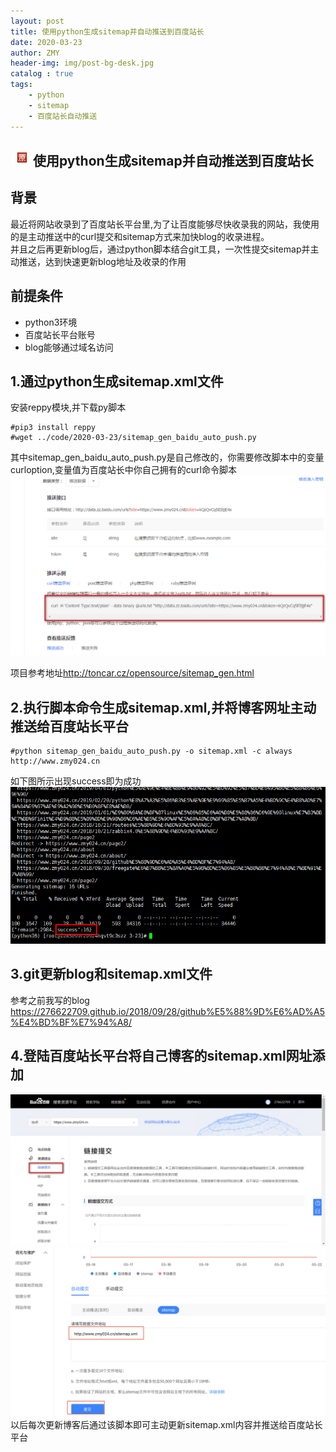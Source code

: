 ```yaml
---
layout: post
title: 使用python生成sitemap并自动推送到百度站长
date: 2020-03-23
author: ZMY
header-img: img/post-bg-desk.jpg
catalog : true
tags:
    - python 
    - sitemap 
    - 百度站长自动推送
---
```


## <img class="original" src='../img/original.png'>使用python生成sitemap并自动推送到百度站长

## 背景
最近将网站收录到了百度站长平台里,为了让百度能够尽快收录我的网站，我使用的是主动推送中的curl提交和sitemap方式来加快blog的收录进程。  
并且之后再更新blog后，通过python脚本结合git工具，一次性提交sitemap并主动推送，达到快速更新blog地址及收录的作用  
## 前提条件
+ python3环境
+ 百度站长平台账号
+ blog能够通过域名访问

## 1.通过python生成sitemap.xml文件
安装reppy模块,并下载py脚本
```
#pip3 install reppy
#wget ../code/2020-03-23/sitemap_gen_baidu_auto_push.py
```
其中sitemap_gen_baidu_auto_push.py是自己修改的，你需要修改脚本中的变量curloption,变量值为百度站长中你自己拥有的curl命令脚本  
![](../img/2020-03-23/1.png)

项目参考地址<http://toncar.cz/opensource/sitemap_gen.html>  
## 2.执行脚本命令生成sitemap.xml,并将博客网址主动推送给百度站长平台
```
#python sitemap_gen_baidu_auto_push.py -o sitemap.xml -c always http://www.zmy024.cn
```
如下图所示出现success即为成功   
![](../img/2020-03-23/2.png)
## 3.git更新blog和sitemap.xml文件
参考之前我写的blog
<https://276622709.github.io/2018/09/28/github%E5%88%9D%E6%AD%A5%E4%BD%BF%E7%94%A8/>
## 4.登陆百度站长平台将自己博客的sitemap.xml网址添加
![](../img/2020-03-23/3.png)
![](../img/2020-03-23/4.png)
以后每次更新博客后通过该脚本即可主动更新sitemap.xml内容并推送给百度站长平台  

